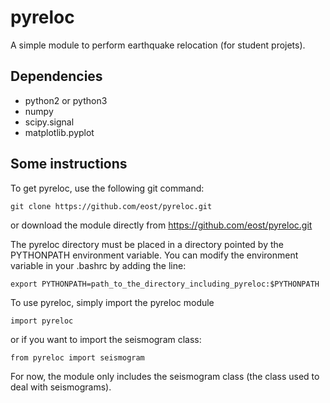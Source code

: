 # pyreloc
A simple module to perform earthquake relocation (for student projets).

## Dependencies
- python2 or python3
- numpy
- scipy.signal
- matplotlib.pyplot

## Some instructions
To get pyreloc, use the following git command:
```
git clone https://github.com/eost/pyreloc.git
```
or download the module directly from https://github.com/eost/pyreloc.git

The pyreloc directory must be placed in a directory pointed by the PYTHONPATH environment variable. You can modify the environment variable in your .bashrc by adding the line:
```
export PYTHONPATH=path_to_the_directory_including_pyreloc:$PYTHONPATH
```


To use pyreloc, simply import the pyreloc module
```
import pyreloc
```
or if you want to import the seismogram class:
```
from pyreloc import seismogram
```

For now, the module only includes the seismogram class (the class used to deal with seismograms).
